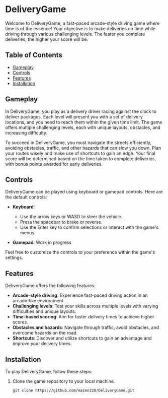 # DeliveryGame

Welcome to DeliveryGame, a fast-paced arcade-style driving game where time is of the essence! Your objective is to make deliveries on time while driving through various challenging levels. The faster you complete deliveries, the higher your score will be.

## Table of Contents
- [Gameplay](#gameplay)
- [Controls](#controls)
- [Features](#features)
- [Installation](#installation)

## Gameplay

In DeliveryGame, you play as a delivery driver racing against the clock to deliver packages. Each level will present you with a set of delivery locations, and you need to reach them within the given time limit. The game offers multiple challenging levels, each with unique layouts, obstacles, and increasing difficulty.

To succeed in DeliveryGame, you must navigate the streets efficiently, avoiding obstacles, traffic, and other hazards that can slow you down. Plan your routes wisely and make use of shortcuts to gain an edge. Your final score will be determined based on the time taken to complete deliveries, with bonus points awarded for early deliveries.

## Controls

DeliveryGame can be played using keyboard or gamepad controls. Here are the default controls:

- **Keyboard**:
  - Use the arrow keys or WASD to steer the vehicle.
  - Press the spacebar to brake or reverse.
  - Use the Enter key to confirm selections or interact with the game's menus.

- **Gamepad**:
Work in progress

Feel free to customize the controls to your preference within the game's settings.

## Features

DeliveryGame offers the following features:

- **Arcade-style driving**: Experience fast-paced driving action in an arcade-like environment.
- **Challenging levels**: Test your skills across multiple levels with varying difficulties and unique layouts.
- **Time-based scoring**: Aim for faster delivery times to achieve higher scores.
- **Obstacles and hazards**: Navigate through traffic, avoid obstacles, and overcome hazards on the road.
- **Shortcuts**: Discover and utilize shortcuts to gain an advantage and improve your delivery times.

## Installation

To play DeliveryGame, follow these steps:

1. Clone the game repository to your local machine.
   ```bash
   git clone https://github.com/mazen320/DeliveryGame.git
